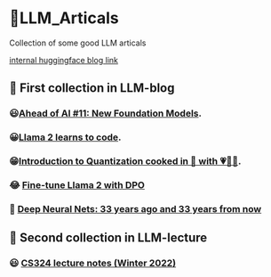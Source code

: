 # 📓LLM_Articals
Collection of  some good LLM articals

[internal huggingface blog link](https://github.com/PirateforFreedom/blog)


## 📖  First collection in LLM-blog
### 😃[Ahead of AI #11: New Foundation Models](https://magazine.sebastianraschka.com/p/ahead-of-ai-11-new-foundation-models).
### 😀[Llama 2 learns to code](https://huggingface.co/blog/codellama).
### 😁[Introduction to Quantization cooked in 🤗 with 💗🧑‍🍳](https://huggingface.co/blog/merve/quantization).
### 😂 [Fine-tune Llama 2 with DPO](https://huggingface.co/blog/dpo-trl)
### 🤣 [Deep Neural Nets: 33 years ago and 33 years from now](https://karpathy.github.io/2022/03/14/lecun1989/)
## 📓 Second collection in LLM-lecture
### 😃 [CS324 lecture notes (Winter 2022)](stanford-cs324.github.io/winter2022/lectures/)


